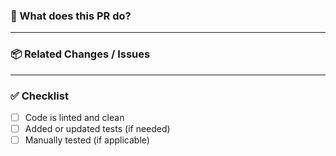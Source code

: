 ### 📝 What does this PR do?
<!-- Brief summary of the changes -->

---

### 📦 Related Changes / Issues
<!-- Link to related issues or describe dependencies -->

---

### ✅ Checklist
- [ ] Code is linted and clean
- [ ] Added or updated tests (if needed)
- [ ] Manually tested (if applicable)
